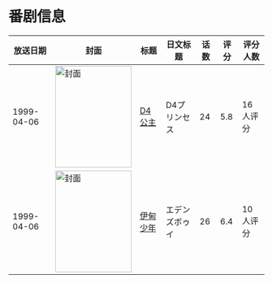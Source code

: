 # 番剧信息

|放送日期|封面|标题|日文标题|话数|评分|评分人数|
|---|---|---|---|---|---|---|
|1999-04-06|<img src="//lain.bgm.tv/pic/cover/c/70/f9/86980_BV3hl.jpg" alt="封面" style="width:150px;height:200px;object-fit:cover;">|[D4公主](https://bangumi.tv/subject/86980)|D4プリンセス|24|5.8|16人评分|
|1999-04-06|<img src="//lain.bgm.tv/pic/cover/c/50/aa/98874_344zt.jpg" alt="封面" style="width:150px;height:200px;object-fit:cover;">|[伊甸少年](https://bangumi.tv/subject/98874)|エデンズボゥイ|26|6.4|10人评分|
